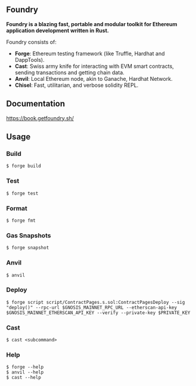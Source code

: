 ## Foundry

**Foundry is a blazing fast, portable and modular toolkit for Ethereum application development written in Rust.**

Foundry consists of:

- **Forge**: Ethereum testing framework (like Truffle, Hardhat and DappTools).
- **Cast**: Swiss army knife for interacting with EVM smart contracts, sending transactions and getting chain data.
- **Anvil**: Local Ethereum node, akin to Ganache, Hardhat Network.
- **Chisel**: Fast, utilitarian, and verbose solidity REPL.

## Documentation

https://book.getfoundry.sh/

## Usage

### Build

```shell
$ forge build
```

### Test

```shell
$ forge test
```

### Format

```shell
$ forge fmt
```

### Gas Snapshots

```shell
$ forge snapshot
```

### Anvil

```shell
$ anvil
```

### Deploy

```shell
$ forge script script/ContractPages.s.sol:ContractPagesDeploy --sig "deploy()" --rpc-url $GNOSIS_MAINNET_RPC_URL --etherscan-api-key $GNOSIS_MAINNET_ETHERSCAN_API_KEY --verify --private-key $PRIVATE_KEY
```

### Cast

```shell
$ cast <subcommand>
```

### Help

```shell
$ forge --help
$ anvil --help
$ cast --help
```
